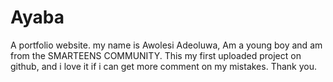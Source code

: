 # Ayaba
A portfolio website.
my name is Awolesi Adeoluwa, Am a young boy and am from the SMARTEENS COMMUNITY. This my first uploaded project on github, and i love it if i can get more comment on my mistakes.
Thank you.
